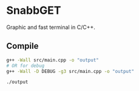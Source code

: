 # SnabbGET

Graphic and fast terminal in C/C++.

## Compile

```bash
g++ -Wall src/main.cpp -o "output"
# OR for debug
g++ -Wall -D DEBUG -g3 src/main.cpp -o "output"

./output
```
